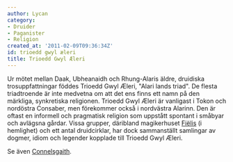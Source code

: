 ```yaml
---
author: Lycan
category:
- Druider
- Paganister
- Religion
created_at: '2011-02-09T09:36:34Z'
id: trioedd gwyl æleri
title: Trioedd Gwyl Æleri
---
```

Ur mötet mellan Daak, Ubheanaidh och Rhung-Alaris äldre, druidiska trosuppfattningar föddes Trioedd Gwyl Æleri, "Alari lands triad". De flesta triadtroende är inte medvetna om att det ens finns ett namn på den märkliga, synkretiska religionen. Trioedd Gwyl Æleri är vanligast i Tokon och nordöstra Consaber, men förekommer också i nordvästra Alarinn. Den är oftast en informell och pragmatisk religion som uppstått spontant i småbyar och avlägsna gårdar. Vissa grupper, däribland magikerhuset [Fiëlis] (i hemlighet) och ett antal druidcirklar, har dock sammanställt samlingar av dogmer, idiom och legender kopplade till Trioedd Gwyl Æleri.

Se även [Connelsgaith].

  [Fiëlis]: Fiëlis
  [Connelsgaith]: Connelsgaith